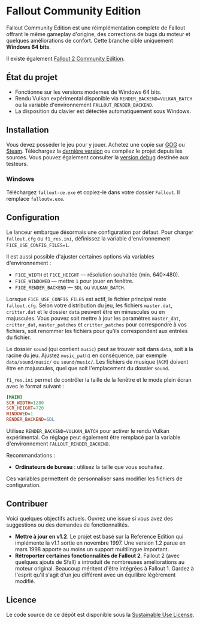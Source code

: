 # Fallout Community Edition

Fallout Community Edition est une réimplémentation complète de Fallout offrant le même gameplay d'origine, des corrections de bugs du moteur et quelques améliorations de confort. Cette branche cible uniquement **Windows 64 bits**.

Il existe également [Fallout 2 Community Edition](https://github.com/alexbatalov/fallout2-ce).

## État du projet
- Fonctionne sur les versions modernes de Windows 64 bits.
- Rendu Vulkan expérimental disponible via `RENDER_BACKEND=VULKAN_BATCH` ou la variable d'environnement `FALLOUT_RENDER_BACKEND`.
- La disposition du clavier est détectée automatiquement sous Windows.

## Installation
Vous devez posséder le jeu pour y jouer. Achetez une copie sur [GOG](https://www.gog.com/game/fallout) ou [Steam](https://store.steampowered.com/app/38400). Téléchargez la [dernière version](https://github.com/alexbatalov/fallout1-ce/releases) ou compilez le projet depuis les sources. Vous pouvez également consulter la [version debug](https://github.com/alexbatalov/fallout1-ce/actions) destinée aux testeurs.

### Windows
Téléchargez `fallout-ce.exe` et copiez-le dans votre dossier `Fallout`. Il remplace `falloutw.exe`.

## Configuration
Le lanceur embarque désormais une configuration par défaut. Pour charger
`fallout.cfg` ou `f1_res.ini`, définissez la variable d'environnement
`F1CE_USE_CONFIG_FILES=1`.

Il est aussi possible d'ajuster certaines options via variables
d'environnement :

- `F1CE_WIDTH` et `F1CE_HEIGHT` — résolution souhaitée (min. 640×480).
- `F1CE_WINDOWED` — mettre `1` pour jouer en fenêtre.
- `F1CE_RENDER_BACKEND` — `SDL` ou `VULKAN_BATCH`.

Lorsque `F1CE_USE_CONFIG_FILES` est actif, le fichier principal reste
`fallout.cfg`. Selon votre distribution du jeu, les fichiers `master.dat`,
`critter.dat` et le dossier `data` peuvent être en minuscules ou en
majuscules. Vous pouvez soit mettre à jour les paramètres `master_dat`,
`critter_dat`, `master_patches` et `critter_patches` pour correspondre à vos
fichiers, soit renommer les fichiers pour qu'ils correspondent aux entrées du
fichier.

Le dossier `sound` (qui contient `music`) peut se trouver soit dans `data`, soit
à la racine du jeu. Ajustez `music_path1` en conséquence, par exemple
`data/sound/music/` ou `sound/music/`. Les fichiers de musique (`ACM`) doivent
être en majuscules, quel que soit l'emplacement du dossier `sound`.

`f1_res.ini` permet de contrôler la taille de la fenêtre et le mode plein écran
avec le format suivant :

```ini
[MAIN]
SCR_WIDTH=1280
SCR_HEIGHT=720
WINDOWED=1
RENDER_BACKEND=SDL
```

Utilisez `RENDER_BACKEND=VULKAN_BATCH` pour activer le rendu Vulkan expérimental. Ce réglage peut également être remplacé par la variable d'environnement `FALLOUT_RENDER_BACKEND`.

Recommandations :
- **Ordinateurs de bureau** : utilisez la taille que vous souhaitez.

Ces variables permettent de personnaliser sans modifier les fichiers de configuration.

## Contribuer
Voici quelques objectifs actuels. Ouvrez une issue si vous avez des suggestions ou des demandes de fonctionnalités.
- **Mettre à jour en v1.2**. Le projet est basé sur la Reference Edition qui implémente la v1.1 sortie en novembre 1997. Une version 1.2 parue en mars 1998 apporte au moins un support multilingue important.
- **Rétroporter certaines fonctionnalités de Fallout 2**. Fallout 2 (avec quelques ajouts de Sfall) a introduit de nombreuses améliorations au moteur original. Beaucoup méritent d'être intégrées à Fallout 1. Gardez à l'esprit qu'il s'agit d'un jeu différent avec un équilibre légèrement modifié.

## Licence
Le code source de ce dépôt est disponible sous la [Sustainable Use License](LICENSE.md).
